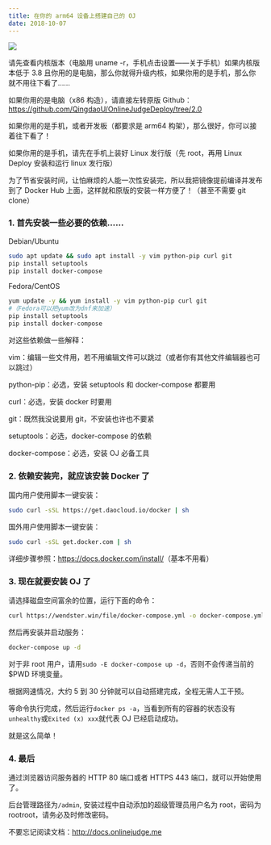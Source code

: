 ```yaml
---
title: 在你的 arm64 设备上搭建自己的 OJ
date: 2018-10-07
---
```


![](https://cdn.jsdelivr.net/gh/wenxuanjun/CDN@master/images/blog/7/1.jpg)

请先查看内核版本（电脑用 uname -r，手机点击设置——关于手机）如果内核版本低于 3.8 且你用的是电脑，那么你就得升级内核，如果你用的是手机，那么你就不用往下看了……

如果你用的是电脑（x86 构造），请直接左转原版 Github：<https://github.com/QingdaoU/OnlineJudgeDeploy/tree/2.0>

如果你用的是手机，或者开发板（都要求是 arm64 构架），那么很好，你可以接着往下看了！

如果你用的是手机，请先在手机上装好 Linux 发行版（先 root，再用 Linux Deploy 安装和运行 linux 发行版）

为了节省安装时间，让怕麻烦的人能一次性安装完，所以我把镜像提前编译并发布到了 Docker Hub 上面，这样就和原版的安装一样方便了！（甚至不需要 git clone）

### 1. 首先安装一些必要的依赖……

Debian/Ubuntu

```bash
sudo apt update && sudo apt install -y vim python-pip curl git
pip install setuptools
pip install docker-compose
```

Fedora/CentOS

```bash
yum update -y && yum install -y vim python-pip curl git
#（Fedora可以把yum改为dnf来加速）
pip install setuptools
pip install docker-compose
```

对这些依赖做一些解释：

vim：编辑一些文件用，若不用编辑文件可以跳过（或者你有其他文件编辑器也可以跳过）

python-pip：必选，安装 setuptools 和 docker-compose 都要用

curl：必选，安装 docker 时要用

git：既然我没说要用 git，不安装也许也不要紧

setuptools：必选，docker-compose 的依赖

docker-compose：必选，安装 OJ 必备工具

### 2. 依赖安装完，就应该安装 Docker 了

国内用户使用脚本一键安装：

```bash
sudo curl -sSL https://get.daocloud.io/docker | sh
```

国外用户使用脚本一键安装：

```bash
sudo curl -sSL get.docker.com | sh
```

详细步骤参照：<https://docs.docker.com/install/>（基本不用看）

### 3. 现在就要安装 OJ 了

请选择磁盘空间富余的位置，运行下面的命令：

```bash
curl https://wendster.win/file/docker-compose.yml -o docker-compose.yml
```

然后再安装并启动服务：

```bash
docker-compose up -d
```

对于非 root 用户，请用`sudo -E docker-compose up -d`，否则不会传递当前的$PWD 环境变量。

根据网速情况，大约 5 到 30 分钟就可以自动搭建完成，全程无需人工干预。

等命令执行完成，然后运行`docker ps -a`，当看到所有的容器的状态没有`unhealthy`或`Exited (x) xxx`就代表 OJ 已经启动成功。

就是这么简单！

### 4. 最后

通过浏览器访问服务器的 HTTP 80 端口或者 HTTPS 443 端口，就可以开始使用了。

后台管理路径为`/admin`, 安装过程中自动添加的超级管理员用户名为 root，密码为 rootroot，请务必及时修改密码。

不要忘记阅读文档：<http://docs.onlinejudge.me> 

